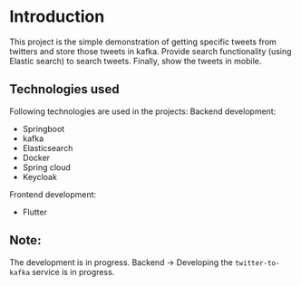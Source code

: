 # Introduction
This project is the simple demonstration of getting specific tweets from twitters and store those tweets in kafka.
Provide search functionality (using Elastic search) to search tweets.
Finally, show the tweets in mobile.

## Technologies used
Following technologies are used in the projects:
Backend development:
 - Springboot
 - kafka
 - Elasticsearch
 - Docker
 - Spring cloud
 - Keycloak

Frontend development:
 - Flutter

## Note:
The development is in progress. Backend -> Developing the `twitter-to-kafka` service is in progress.
